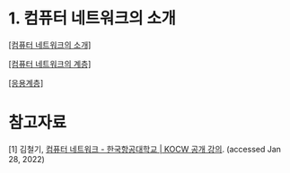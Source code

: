 # 1. 컴퓨터 네트워크의 소개

[[컴퓨터 네트워크의 소개]](https://github.com/mildsalmon/Study/blob/master/Network/%EC%BB%B4%ED%93%A8%ED%84%B0%20%EB%84%A4%ED%8A%B8%EC%9B%8C%ED%81%AC%EC%9D%98%20%EC%86%8C%EA%B0%9C.md)

[[컴퓨터 네트워크의 계층]](https://github.com/mildsalmon/Study/blob/Network/Network/%EC%BB%B4%ED%93%A8%ED%84%B0%20%EB%84%A4%ED%8A%B8%EC%9B%8C%ED%81%AC%EC%9D%98%20%EA%B3%84%EC%B8%B5.md)

[[응용계층]](https://github.com/mildsalmon/Study/blob/Network/Network/%EC%9D%91%EC%9A%A9%EA%B3%84%EC%B8%B5.md)

# 참고자료

[1] 김철기, [컴퓨터 네트워크 - 한국항공대학교 | KOCW 공개 강의](http://www.kocw.net/home/search/kemView.do?kemId=1159726). (accessed Jan 28, 2022)
